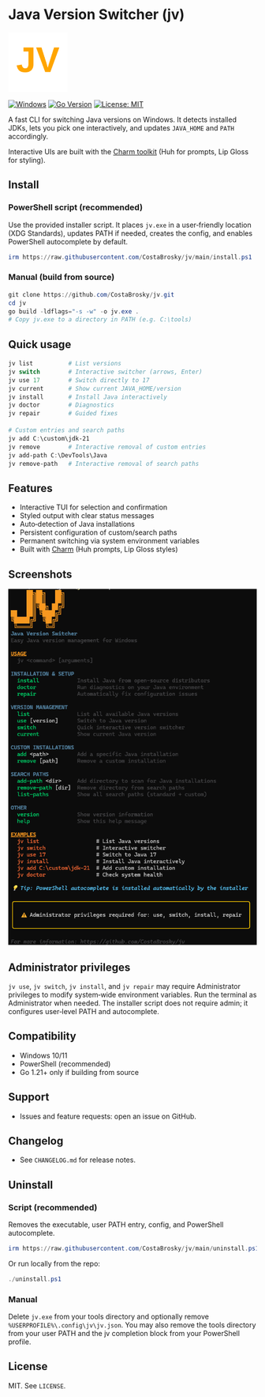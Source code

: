 # Java Version Switcher (jv)

<p align="left">
  <img src="docs/img/jv_logo.svg" alt="JV logo" width="120" />
</p>

[![Windows](https://img.shields.io/badge/Platform-Windows-0078D6?logo=windows)](https://www.microsoft.com/windows)
[![Go Version](https://img.shields.io/badge/Go-1.21+-00ADD8?logo=go)](https://go.dev/)
[![License: MIT](https://img.shields.io/badge/License-MIT-yellow.svg)](LICENSE)

A fast CLI for switching Java versions on Windows. It detects installed JDKs, lets you pick one interactively, and updates `JAVA_HOME` and `PATH` accordingly. 

Interactive UIs are built with the [Charm toolkit](https://github.com/charmbracelet) (Huh for prompts, Lip Gloss for styling).

## Install

### PowerShell script (recommended)

Use the provided installer script. It places `jv.exe` in a user‑friendly location (XDG Standards), updates PATH if needed, creates the config, and enables PowerShell autocomplete by default.

```powershell
irm https://raw.githubusercontent.com/CostaBrosky/jv/main/install.ps1 | iex
```

### Manual (build from source)

```powershell
git clone https://github.com/CostaBrosky/jv.git
cd jv
go build -ldflags="-s -w" -o jv.exe .
# Copy jv.exe to a directory in PATH (e.g. C:\tools)
```

## Quick usage

```powershell
jv list          # List versions
jv switch        # Interactive switcher (arrows, Enter)
jv use 17        # Switch directly to 17
jv current       # Show current JAVA_HOME/version
jv install       # Install Java interactively
jv doctor        # Diagnostics
jv repair        # Guided fixes

# Custom entries and search paths
jv add C:\custom\jdk-21
jv remove        # Interactive removal of custom entries
jv add-path C:\DevTools\Java
jv remove-path   # Interactive removal of search paths
```

## Features

- Interactive TUI for selection and confirmation
- Styled output with clear status messages
- Auto‑detection of Java installations
- Persistent configuration of custom/search paths
- Permanent switching via system environment variables
- Built with [Charm](https://github.com/charmbracelet) (Huh prompts, Lip Gloss styles)

## Screenshots 

![jv help](docs/img/jv_help.png)

## Administrator privileges

`jv use`, `jv switch`, `jv install`, and `jv repair` may require Administrator privileges to modify system‑wide environment variables. Run the terminal as Administrator when needed.
The installer script does not require admin; it configures user‑level PATH and autocomplete.

## Compatibility

- Windows 10/11
- PowerShell (recommended)
- Go 1.21+ only if building from source

## Support

- Issues and feature requests: open an issue on GitHub.

## Changelog

- See `CHANGELOG.md` for release notes.

## Uninstall

### Script (recommended)

Removes the executable, user PATH entry, config, and PowerShell autocomplete.

```powershell
irm https://raw.githubusercontent.com/CostaBrosky/jv/main/uninstall.ps1 | iex
```

Or run locally from the repo:

```powershell
./uninstall.ps1
```

### Manual

Delete `jv.exe` from your tools directory and optionally remove `%USERPROFILE%\.config\jv\jv.json`. You may also remove the tools directory from your user PATH and the jv completion block from your PowerShell profile.

## License

MIT. See `LICENSE`.
